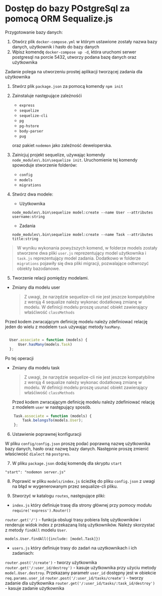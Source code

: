 # Dostęp do bazy POstgreSql za pomocą ORM Sequalize.js


Przygotowanie bazy danych:
1. Otwórz plik `docker-compose.yml` w którym ustawione zostały nazwa bazy danych, użytkownik i hasło do bazy danych
2. Wpisz komendę `docker-compose up -d`, która uruchomi serwer postgresql na porcie 5432, utworzy podana bazę danych oraz użytkownika

Zadanie polega na utworzeniu prostej aplikacji tworzącej zadania dla użytkownika


1. Stwórz plik `package.json` za pomocą komendy `npm init`
2. Zainstaluje następujące zależnośći
    - `express`
    - `sequelize` 
    - `sequelize-cli`
    - `pg`
    - `pg-hstore`
    - `body-parser`
    - `pug`
   
   oraz pakiet `nodemon` jako zaleźność deweloperska.
    
3. Zainicjuj projekt sequelize, używając komendy 
`node_modules\.bin\sequelize init`. Uruchomienie tej komendy spowoduje stworzenie folderów:
    - `config`
    - `models`
    - `migrations`
    
4. Stwórz dwa modele:

    - Użytkownika 
    
    `node_modules\.bin\sequelize model:create --name User --attributes username:string`
    
    - Zadania
    
    `node_modules\.bin\sequelize model:create --name Task --attributes title:string`
           
    
> W wyniku wykonania powyższych komend, w folderze models zostały stworzene dwa pliki `user.js` reprezentujący model użytkownika i `task.js` reprezentujący model zadania. Dodatkowo w folderze `migrations` pojawiły się dwa pliki migracji, pozwalające odtwrozyć obiekty bazodanowe.    
    
5. Tworzenie relacji pomiędzy modelami.

- Zmiany dla modelu user
    
    > Z uwagi, że narzędzie sequelize-cli nie jest jeszcze kompatybilne z wersją 4 sequalize należy wykonac dodatkową zmianę w modelu. W definicji modelu proszę usunać obiekt zawierający właśćiwość `classMethods`


Przed kodem zwracającym definicję modelu należy zdefiniować relację jeden do wielu z modelem `task`  używając metody `hasMany`.

```javascript

  User.associate = function (models) {
      User.hasMany(models.Task)
  };

```

Po tej operacji

- Zmiany dla modelu task

    > Z uwagi, że narzędzie sequelize-cli nie jest jeszcze kompatybilne z wersją 4 sequalize należy wykonac dodatkową zmianę w modelu. W definicji modelu proszę usunać obiekt zawierający właśćiwość `classMethods`
    
    Przed kodem zwracającym definicję modelu należy zdefiniować relację z modelem `user`  w następujący sposób.
    
```javascript
    Task.associate = function (models) {
        Task.belongsTo(models.User);
    };
```

6. Ustawienie poprawnej konfiguracji

W pliku `config/config.json` proszę podać poprawną nazwę użytkownika bazy danych, hasło oraz nazwę bazy danych. Następnie proszę zmienić właściwość `dialect` na `postgres`.


7. W pliku `package.json` dodaj komendę dla skryptu `start`

`"start": "nodemon server.js"`

8. Poprawić w pliku `models/index.js` ścieżkę do pliku `config.json` z uwagi na błąd w wygenerowanym przez sequalize-cli pliku.


9. Stworzyć w katalogu `routes`, następujące pliki:

- `index.js` który definiuje trasę dla strony głównej przy pomocy modułu `require('express').Router()`

`router.get('/')` - funkcja obslugi trasy pobiera listę użytkowników i renderuje widok index z przekazaną listą użytkowników. Należy skorzystać z metody `findAll` modelu `User`.

`models.User.findAll({include: [model.Task]})`

- `users.js` który definiuje trasy do zadań na uzytkownikach i ich zadaniach:

`router.post('/create')` - tworzy użytkownika
`router.get('/:user_id/destroy')` - kasuje użytkownika przy użyciu metody `model.User.destroy`. Przekazany parametr `user_id` dostępny jest w obiekcie `req.params.user_id`
 `router.post('/:user_id/tasks/create')` - tworzy zadanie dla użytkownika
 `router.get('/:user_id/tasks/:task_id/destroy')` - kasuje zadanie użytkownika
 





